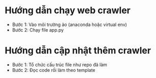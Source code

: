 <h1> Hướng dẫn chạy web crawler </h1>

<ul>
<li>Bước 1: Vào môi trường ảo (anaconda hoặc virtual env) </li>
<li>Bước 2: Chạy file app.py  </li>
</ul> 


<h1> Hướng dẫn cập nhật thêm crawler </h1>
<ul>
<li>Bước 1: Tổ chức cấu trúc file như repo đã làm </li>
<li>Bước 2: Đọc code rồi làm theo template </li>
</ul>
